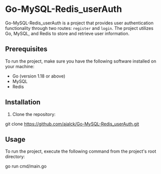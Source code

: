 # Go-MySQL-Redis_userAuth

Go-MySQL-Redis_userAuth is a project that provides user authentication functionality through two routes: `register` and `login`. The project utilizes Go, MySQL, and Redis to store and retrieve user information.

## Prerequisites

To run the project, make sure you have the following software installed on your machine:

- Go (version 1.18 or above)
- MySQL
- Redis

## Installation

1. Clone the repository:
   
git clone https://github.com/ajalck/Go-MySQL-Redis_userAuth.git

## Usage 

To run the project, execute the following command from the project's root directory:

go run cmd/main.go
